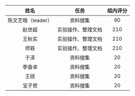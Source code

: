 |        姓名        |        任务        | 组内评分 |
| :----------------: | :----------------: | :------: |
| 陈文艺暄（leader） |      资料搜集      |    90    |
|       赵世超       | 实验操作、整理文档 |   210    |
|       王秋实       | 实验操作、整理文档 |   210    |
|        师轶        | 实验操作、整理文档 |   210    |
|        于泽        |      资料搜集      |    20    |
|       李奋卓       |      资料搜集      |    20    |
|        王硕        |      资料搜集      |    20    |
|       宝子贺       |      资料搜集      |    20    |